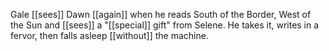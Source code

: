 Gale [[sees]] Dawn [[again]] when he reads South of the Border, West of the Sun and [[sees]] a "[[special]] gift" from Selene. He takes it, writes in a fervor, then falls asleep [[without]] the machine.